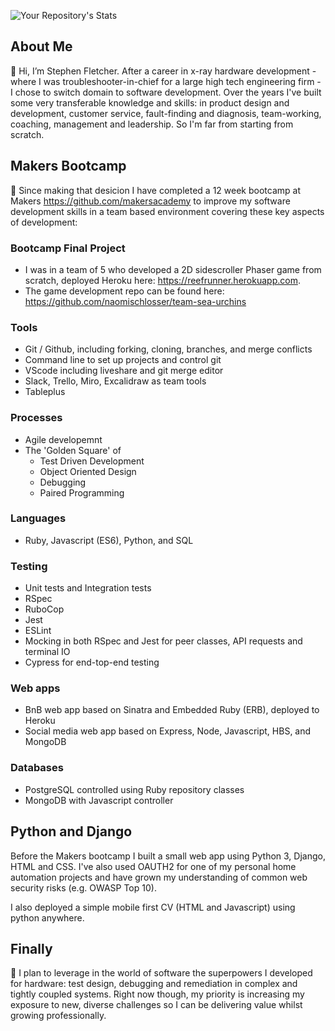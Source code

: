![Your Repository's Stats](https://github-readme-stats.vercel.app/api?username=stephenfletchtek&show_icons=true)

## About Me

👋 Hi, I’m Stephen Fletcher. After a career in x-ray hardware development - where I was troubleshooter-in-chief for a large high tech engineering firm - I chose to switch domain to software development. Over the years I've built some very transferable knowledge and skills: in product design and development, customer service, fault-finding and diagnosis, team-working, coaching, management and leadership. So I'm far from starting from scratch. 

## Makers Bootcamp

🌱  Since making that desicion I have completed a 12 week bootcamp at Makers https://github.com/makersacademy to improve my software development skills in a team based environment covering these key aspects of development:

### Bootcamp Final Project
* I was in a team of 5 who developed a 2D sidescroller Phaser game from scratch, deployed Heroku here: https://reefrunner.herokuapp.com.
* The game development repo can be found here: https://github.com/naomischlosser/team-sea-urchins

### Tools

* Git / Github, including forking, cloning, branches, and merge conflicts
* Command line to set up projects and control git
* VScode including liveshare and git merge editor
* Slack, Trello, Miro, Excalidraw as team tools
* Tableplus

### Processes

 * Agile developemnt
 * The 'Golden Square' of
     * Test Driven Development
     * Object Oriented Design
     * Debugging
     * Paired Programming

### Languages
* Ruby, Javascript (ES6), Python, and SQL

### Testing
* Unit tests and Integration tests
* RSpec
* RuboCop
* Jest
* ESLint
* Mocking in both RSpec and Jest for peer classes, API requests and terminal IO
* Cypress for end-top-end testing

### Web apps
* BnB web app based on Sinatra and Embedded Ruby (ERB), deployed to Heroku
* Social media web app based on Express, Node, Javascript, HBS, and MongoDB

### Databases
* PostgreSQL controlled using Ruby repository classes
* MongoDB with Javascript controller

## Python and Django
 
Before the Makers bootcamp I built a small web app using Python 3, Django, HTML and CSS. I've also used OAUTH2 for one of my personal home automation projects and have grown my understanding of common web security risks (e.g. OWASP Top 10).

I also deployed a simple mobile first CV (HTML and Javascript) using python anywhere.

## Finally

👀 I plan to leverage in the world of software the superpowers I developed for hardware: test design, debugging and remediation in complex and tightly coupled systems. Right now though, my priority is increasing my exposure to new, diverse challenges so I can be delivering value whilst growing professionally.
